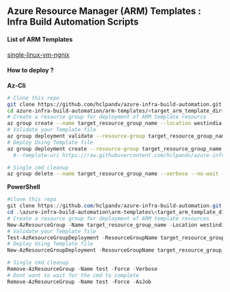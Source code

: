 ## Azure Resource Manager (ARM) Templates : Infra Build Automation Scripts

#### List of ARM Templates
[single-linux-vm-ngnix](https://raw.githubusercontent.com/hclpandv/azure-infra-build-automation/dev/arm-templates/single-linux-vm-ngnix/azureDeploy.json)

#### How to deploy ?

**Az-Cli**

```bash
# Clone this repo
git clone https://github.com/hclpandv/azure-infra-build-automation.git
cd azure-infra-build-automation/arm-templates/<target_arm_template_dir> #i.e single-linux-vm-ngnix
# Create a resource group for deployment of ARM template resource
az group create --name target_resource_group_name --location westindia
# Validate your Template file
az group deployment validate --resource-group target_resource_group_name --template-file azureDeploy.json
# Deploy Using Template file
az group deployment create --resource-group target_resource_group_name --template-file azureDeploy.json \
  #--template-uri https://raw.githubusercontent.com/hclpandv/azure-infra-build-automation/dev/arm-templates/single-linux-vm-ngnix/azureDeploy.json  

# Single cmd cleanup
az group delete --name target_resource_group_name --verbose --no-wait -y
```

**PowerShell**

```powershell
#clone this repo
git clone https://github.com/hclpandv/azure-infra-build-automation.git
cd .\azure-infra-build-automation\arm-templates\<target_arm_template_dir>\
# Create a resource group for deployment of ARM template resources
New-AzResourceGroup -Name target_resource_group_name -Location westindia
# Validate your Template file
Test-AzResourceGroupDeployment -ResourceGroupName target_resource_group_name -TemplateFile .\azureDeploy.json
# Deploy Using Template file
New-AzResourceGroupDeployment -ResourceGroupName target_resource_group_name  -TemplateFile .\azureDeploy.json

# Single cmd cleanup
Remove-AzResourceGroup -Name test -Force -Verbose
# Dont want to wait for the cmd to complete
Remove-AzResourceGroup -Name test -Force -AsJob 
```
